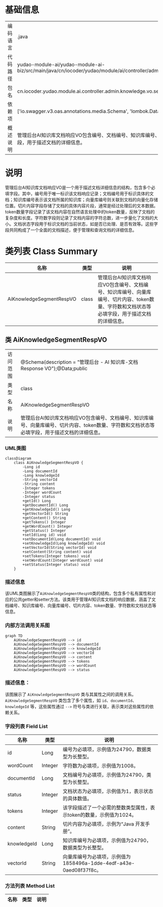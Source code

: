 # 基础信息

|      |      |
|------|------|
| 编码语言 | .java |
| 代码路径 | yudao-module-ai/yudao-module-ai-biz/src/main/java/cn/iocoder/yudao/module/ai/controller/admin/knowledge/vo/segment/AiKnowledgeSegmentRespVO.java |
| 包名 | cn.iocoder.yudao.module.ai.controller.admin.knowledge.vo.segment |
| 依赖项 | ['io.swagger.v3.oas.annotations.media.Schema', 'lombok.Data'] |
| 概述说明 | 管理后台AI知识库文档响应VO包含编号、文档编号、知识库编号、向量库编号、切片内容、token数量、字符数和文档状态等必填字段，用于描述文档的详细信息。 |

# 说明

管理后台AI知识库文档响应VO是一个用于描述文档详细信息的结构，包含多个必填字段。其中，编号用于唯一标识该文档响应记录；文档编号用于标识具体的文档；知识库编号表示该文档所属的知识库；向量库编号则关联到文档的向量化存储位置。切片内容字段存储了文档的具体内容片段，通常是经过处理后的文本数据。token数量字段记录了该文档内容在自然语言处理中的token数量，反映了文档的复杂度和长度。字符数字段则记录了文档内容的字符总数，进一步量化了文档的大小。文档状态字段用于标识文档的当前状态，如是否已处理、是否有效等。这些字段共同构成了一个全面的文档描述，便于管理和查询文档的详细信息。

# 类列表 Class Summary

| 名称   | 类型  | 说明 |
|-------|------|-------------|
| AiKnowledgeSegmentRespVO | class | 管理后台AI知识库文档响应VO包含编号、文档编号、知识库编号、向量库编号、切片内容、token数量、字符数和文档状态等必填字段，用于描述文档的详细信息。 |



## 类 AiKnowledgeSegmentRespVO

|      |      |
|------|------|
| 访问范围 | @Schema(description = "管理后台 - AI 知识库-文档 Response VO");@Data;public |
| 类型 | class |
| 名称 | AiKnowledgeSegmentRespVO |
| 说明 | 管理后台AI知识库文档响应VO包含编号、文档编号、知识库编号、向量库编号、切片内容、token数量、字符数和文档状态等必填字段，用于描述文档的详细信息。 |


### UML类图

```mermaid
classDiagram
    class AiKnowledgeSegmentRespVO {
        -Long id
        -Long documentId
        -Long knowledgeId
        -String vectorId
        -String content
        -Integer tokens
        -Integer wordCount
        -Integer status
        +getId() Long
        +getDocumentId() Long
        +getKnowledgeId() Long
        +getVectorId() String
        +getContent() String
        +getTokens() Integer
        +getWordCount() Integer
        +getStatus() Integer
        +setId(Long id) void
        +setDocumentId(Long documentId) void
        +setKnowledgeId(Long knowledgeId) void
        +setVectorId(String vectorId) void
        +setContent(String content) void
        +setTokens(Integer tokens) void
        +setWordCount(Integer wordCount) void
        +setStatus(Integer status) void
    }
```

### 描述信息
该UML类图展示了`AiKnowledgeSegmentRespVO`类的结构，包含多个私有属性和对应的公共getter和setter方法。该类用于管理AI知识库文档的响应数据，涵盖了文档编号、知识库编号、向量库编号、切片内容、token数量、字符数和文档状态等信息。


### 内部方法调用关系图

```mermaid
graph TD
    AiKnowledgeSegmentRespVO --> id
    AiKnowledgeSegmentRespVO --> documentId
    AiKnowledgeSegmentRespVO --> knowledgeId
    AiKnowledgeSegmentRespVO --> vectorId
    AiKnowledgeSegmentRespVO --> content
    AiKnowledgeSegmentRespVO --> tokens
    AiKnowledgeSegmentRespVO --> wordCount
    AiKnowledgeSegmentRespVO --> status
```

### 描述信息：
该图展示了 `AiKnowledgeSegmentRespVO` 类与其属性之间的调用关系。`AiKnowledgeSegmentRespVO` 类包含了多个属性，如 `id`、`documentId`、`knowledgeId` 等，这些属性通过 `-->` 符号与类进行关联，表示类对这些属性的依赖关系。

### 字段列表 Field List

| 名称  | 类型  | 说明 |
|-------|-------|------|
| id | Long | 编号为必填项，示例值为24790，数据类型为长整型。 |
| wordCount | Integer | 字符数为必填项，示例值为1008。 |
| documentId | Long | 文档编号为必填项，示例值为24790，类型为长整型。 |
| status | Integer | 文档状态为必填项，示例值为1，表示状态的具体数值。 |
| tokens | Integer | 该字段描述了一个必需的整数类型属性，表示token的数量，示例值为1024。 |
| content | String | 切片内容为必填项，示例为“Java 开发手册”。 |
| knowledgeId | Long | 知识库编号为必填项，示例值为24790，数据类型为长整型。 |
| vectorId | String | 向量库编号为必填项，示例值为1858496a-1dde-4edf-a43e-0aed08f37f8c。 |

### 方法列表 Method List

| 名称  | 类型  | 说明 |
|-------|-------|------|




